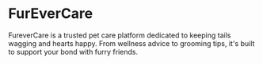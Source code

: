 # FurEverCare
FureverCare is a trusted pet care platform dedicated to keeping tails wagging and hearts happy. From wellness advice to grooming tips, it's built to support your bond with furry friends.
